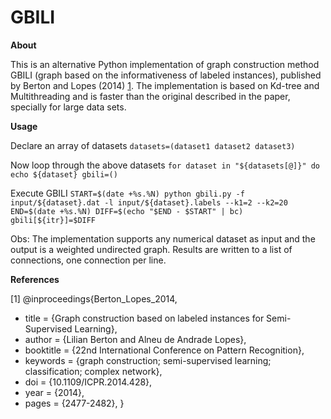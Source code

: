 # GBILI
**About**

This is an alternative Python implementation of graph construction method GBILI (graph based on the informativeness of labeled instances), published by Berton and Lopes (2014) [1](1). The implementation is based on Kd-tree and Multithreading and is faster than the original described in the paper, specially for large data sets. 

**Usage**

Declare an array of datasets
`datasets=(dataset1 dataset2 dataset3)`

Now loop through the above datasets
`for dataset in "${datasets[@]}"
do
	echo ${dataset}
	gbili=()`
	
Execute GBILI
	`START=$(date +%s.%N)
	python gbili.py -f input/${dataset}.dat -l input/${dataset}.labels --k1=2 --k2=20
	END=$(date +%s.%N)
	DIFF=$(echo "$END - $START" | bc)
	gbili[${itr}]=$DIFF`

Obs:
The implementation supports any numerical dataset as input and the output is a weighted undirected graph.
Results are written to a list of connections, one connection per line.

**References**

[1] @inproceedings{Berton_Lopes_2014,
 * title = {Graph construction based on labeled instances for Semi-Supervised Learning}, 
 * author = {Lilian Berton and Alneu de Andrade Lopes}, 
 * booktitle = {22nd International Conference on Pattern Recognition}, 
 * keywords = {graph construction; semi-supervised learning; classification; complex network}, 
 * doi = {10.1109/ICPR.2014.428},
 * year = {2014},
 * pages = {2477-2482},
}

